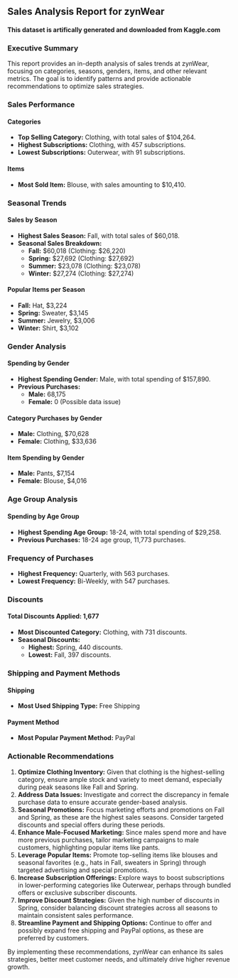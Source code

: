 ## Sales Analysis Report for zynWear
#### This dataset is artifically generated and downloaded from Kaggle.com

### **Executive Summary**
This report provides an in-depth analysis of sales trends at zynWear, focusing on categories, seasons, genders, items, and other relevant metrics. The goal is to identify patterns and provide actionable recommendations to optimize sales strategies.

### **Sales Performance**

#### **Categories**
- **Top Selling Category:** Clothing, with total sales of $104,264.
- **Highest Subscriptions:** Clothing, with 457 subscriptions.
- **Lowest Subscriptions:** Outerwear, with 91 subscriptions.

#### **Items**
- **Most Sold Item:** Blouse, with sales amounting to $10,410.

### **Seasonal Trends**

#### **Sales by Season**
- **Highest Sales Season:** Fall, with total sales of $60,018.
- **Seasonal Sales Breakdown:**
  - **Fall:** $60,018 (Clothing: $26,220)
  - **Spring:** $27,692 (Clothing: $27,692)
  - **Summer:** $23,078 (Clothing: $23,078)
  - **Winter:** $27,274 (Clothing: $27,274)

#### **Popular Items per Season**
- **Fall:** Hat, $3,224
- **Spring:** Sweater, $3,145
- **Summer:** Jewelry, $3,006
- **Winter:** Shirt, $3,102

### **Gender Analysis**

#### **Spending by Gender**
- **Highest Spending Gender:** Male, with total spending of $157,890.
- **Previous Purchases:**
  - **Male:** 68,175
  - **Female:** 0 (Possible data issue)

#### **Category Purchases by Gender**
- **Male:** Clothing, $70,628
- **Female:** Clothing, $33,636

#### **Item Spending by Gender**
- **Male:** Pants, $7,154
- **Female:** Blouse, $4,016

### **Age Group Analysis**

#### **Spending by Age Group**
- **Highest Spending Age Group:** 18-24, with total spending of $29,258.
- **Previous Purchases:** 18-24 age group, 11,773 purchases.

### **Frequency of Purchases**
- **Highest Frequency:** Quarterly, with 563 purchases.
- **Lowest Frequency:** Bi-Weekly, with 547 purchases.

### **Discounts**

#### **Total Discounts Applied:** 1,677
- **Most Discounted Category:** Clothing, with 731 discounts.
- **Seasonal Discounts:**
  - **Highest:** Spring, 440 discounts.
  - **Lowest:** Fall, 397 discounts.

### **Shipping and Payment Methods**

#### **Shipping**
- **Most Used Shipping Type:** Free Shipping

#### **Payment Method**
- **Most Popular Payment Method:** PayPal

### **Actionable Recommendations**

1. **Optimize Clothing Inventory:** Given that clothing is the highest-selling category, ensure ample stock and variety to meet demand, especially during peak seasons like Fall and Spring.
2. **Address Data Issues:** Investigate and correct the discrepancy in female purchase data to ensure accurate gender-based analysis.
3. **Seasonal Promotions:** Focus marketing efforts and promotions on Fall and Spring, as these are the highest sales seasons. Consider targeted discounts and special offers during these periods.
4. **Enhance Male-Focused Marketing:** Since males spend more and have more previous purchases, tailor marketing campaigns to male customers, highlighting popular items like pants.
5. **Leverage Popular Items:** Promote top-selling items like blouses and seasonal favorites (e.g., hats in Fall, sweaters in Spring) through targeted advertising and special promotions.
6. **Increase Subscription Offerings:** Explore ways to boost subscriptions in lower-performing categories like Outerwear, perhaps through bundled offers or exclusive subscriber discounts.
7. **Improve Discount Strategies:** Given the high number of discounts in Spring, consider balancing discount strategies across all seasons to maintain consistent sales performance.
8. **Streamline Payment and Shipping Options:** Continue to offer and possibly expand free shipping and PayPal options, as these are preferred by customers.

By implementing these recommendations, zynWear can enhance its sales strategies, better meet customer needs, and ultimately drive higher revenue growth.
